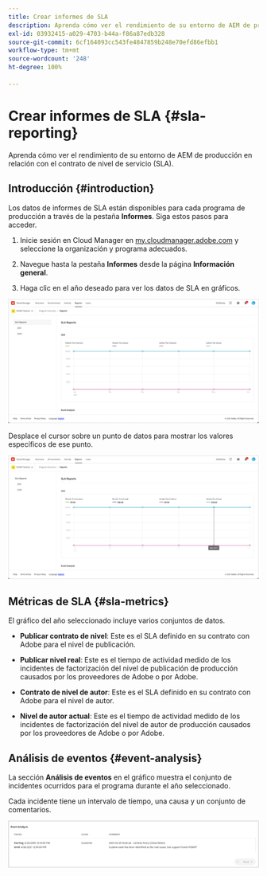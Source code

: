 ```yaml
---
title: Crear informes de SLA
description: Aprenda cómo ver el rendimiento de su entorno de AEM de producción en relación con el contrato de nivel de servicio (SLA).
exl-id: 03932415-a029-4703-b44a-f86a87edb328
source-git-commit: 6cf164093cc543fe4847859b248e70efd86efbb1
workflow-type: tm+mt
source-wordcount: '248'
ht-degree: 100%

---
```



# Crear informes de SLA {#sla-reporting}

Aprenda cómo ver el rendimiento de su entorno de AEM de producción en relación con el contrato de nivel de servicio (SLA).

## Introducción {#introduction}

Los datos de informes de SLA están disponibles para cada programa de producción a través de la pestaña **Informes**. Siga estos pasos para acceder.

1. Inicie sesión en Cloud Manager en [my.cloudmanager.adobe.com](https://my.cloudmanager.adobe.com/) y seleccione la organización y programa adecuados.

1. Navegue hasta la pestaña **Informes** desde la página **Información general**.

1. Haga clic en el año deseado para ver los datos de SLA en gráficos.

![Ejemplo de gráfico de SLA](assets/sla-reporting-1.png)

Desplace el cursor sobre un punto de datos para mostrar los valores específicos de ese punto.

![Visualizar datos detallados](assets/sla-reporting-b.png)

## Métricas de SLA {#sla-metrics}

El gráfico del año seleccionado incluye varios conjuntos de datos.

* **Publicar contrato de nivel**: Este es el SLA definido en su contrato con Adobe para el nivel de publicación.

* **Publicar nivel real**: Este es el tiempo de actividad medido de los incidentes de factorización del nivel de publicación de producción causados por los proveedores de Adobe o por Adobe.

* **Contrato de nivel de autor**: Este es el SLA definido en su contrato con Adobe para el nivel de autor.

* **Nivel de autor actual**: Este es el tiempo de actividad medido de los incidentes de factorización del nivel de autor de producción causados por los proveedores de Adobe o por Adobe.

## Análisis de eventos {#event-analysis}

La sección **Análisis de eventos** en el gráfico muestra el conjunto de incidentes ocurridos para el programa durante el año seleccionado.

Cada incidente tiene un intervalo de tiempo, una causa y un conjunto de comentarios.

![Ejemplo de análisis de eventos](assets/sla-reporting-c.png)
